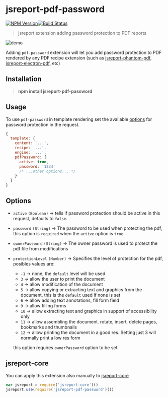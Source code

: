 # jsreport-pdf-password

[![NPM Version](http://img.shields.io/npm/v/jsreport-pdf-password.svg?style=flat-square)](https://npmjs.com/package/jsreport-pdf-password)[![Build Status](https://travis-ci.org/jsreport/jsreport-pdf-password.png?branch=master)](https://travis-ci.org/jsreport/jsreport-pdf-password)

> jsreport extension adding password protection to PDF reports

![demo](demo.gif)

Adding `pdf-password` extension will let you add password protection to PDF rendered by any PDF recipe extension (such as [jsreport-phantom-pdf](https://github.com/jsreport/jsreport-phantom-pdf/), [jsreport-electron-pdf](https://github.com/bjrmatos/jsreport-electron-pdf), etc)

## Installation

> **npm install jsreport-pdf-password**

## Usage

To use `pdf-password` in template rendering set the available [options](#options) for password protection in the request.

```js
{
  template: {
    content: '...',
    recipe: '...',
    engine: '...',
    pdfPassword: {
      active: true,
      password: '1234'
      /* ...other options... */
    }
  }
}
```

## Options

- `active` `(Boolean)` -> tells if password protection should be active in this request, defaults to `false`.
- `password` `(String)` -> The password to be used when protecting the pdf, this option is `required` when the `active` option is `true`.
- `ownerPassword` `(String)` -> The owner password is used to protect the pdf file from modifications
- `protectionLevel` `(Number)` -> Specifies the level of protection for the pdf, posibles values are:

  - `-1` -> none, the `default` level will be used
  - `3` -> allow the user to print the document
  - `4` -> allow modification of the document
  - `5` -> allow copying or extracting text and graphics from the document, this is the `default` used if none is set
  - `6` -> allow adding text annotations, fill form field
  - `9` -> allow filling forms
  - `10` -> allow extracting text and graphics in support of accessibility only
  - `11` -> allow assembling the document. rotate, insert, delete pages, bookmarks and thumbnails
  - `12` -> allow printing the document in a good res. Setting just 3 will normally print a low res form

  this option requires `ownerPassword` option to be set

## jsreport-core
You can apply this extension also manually to [jsreport-core](https://github.com/jsreport/jsreport-core)

```js
var jsreport = require('jsreport-core')()
jsreport.use(require('jsreport-pdf-password')())
```
